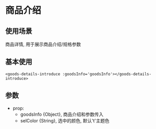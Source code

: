 # 商品介绍

## 使用场景
商品详情, 用于展示商品介绍/规格参数

## 基本使用

```vue
<goods-details-introduce :goodsInfo='goodsInfo'></goods-details-introduce>
```

## 参数
- prop:
    + goodsInfo {Object}, 商品介绍和参数传入
    + selColor {String}, 选中的颜色, 默认't'主题色